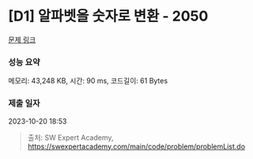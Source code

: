 # [D1] 알파벳을 숫자로 변환 - 2050 

[문제 링크](https://swexpertacademy.com/main/code/problem/problemDetail.do?contestProbId=AV5QLGxKAzQDFAUq) 

### 성능 요약

메모리: 43,248 KB, 시간: 90 ms, 코드길이: 61 Bytes

### 제출 일자

2023-10-20 18:53



> 출처: SW Expert Academy, https://swexpertacademy.com/main/code/problem/problemList.do